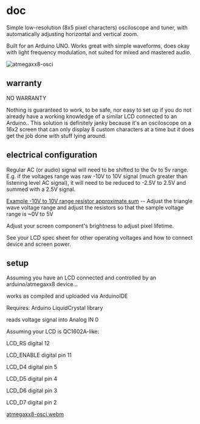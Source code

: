 # doc
Simple low-resolution (8x5 pixel characters) osciloscope and tuner, with automatically adjusting horizontal and vertical zoom.

Built for an Arduino UNO. Works great with simple waveforms, does okay with light frequency modulation, not suited for mixed and mastered audio.

![atmegaxx8-osci](https://github.com/Yewchi/atmegaXX8-16x2osciloscope/assets/1460944/cd91a10a-577b-43a8-b75b-348e5d01a2d2)

## warranty
NO WARRANTY

Nothing is guaranteed to work, to be safe, nor easy to set up if you do not already have a working knowledge of a similar LCD connected to an Arduino.. This solution is definitely janky because it's an osciloscope on a 16x2 screen that can only display 8 custom characters at a time but it does get the job done with stuff lying around.

## electrical configuration
Regular AC (or audio) signal will need to be shifted to the 0v to 5v range. E.g. if the voltages range was raw -10V to 10V signal (much greater than listening level AC signal), it will need to be reduced to -2.5V to 2.5V and summed with a 2.5V signal.

[Example -10V to 10V range resistor approximate sum](https://falstad.com/circuit/circuitjs.html?ctz=CQAgjCAMB0l3BWcMBMcUHYMGZIA4UA2ATmIxAUgpABZsKBTAWjDACgAlEJwmkNPNzApBAqCHo0qYKrKjQEbAE7de-fLVEaquSJ241B2NEOESTcqdTkxFKpofNU1xuWEpsA7pvWDhojBQoLxAXE39+QOCVFARCSKCwDHjMIJ04NgB5cBEEnKNCQVk2AA9ubELwQkkq+L4UPhZIADUAHQBnABcAew6ZNvalAEMAOwBzBg6hgFcAEwBLXvb2+bGRoYAbNjH+OLzY+Nw+Yu8I1PBkvL1ukHI1KiliP1loCGk2G+dj2kgn5HkIBA0hI2EA) -- Adjust the triangle wave voltage range and adjust the resistors so that the sample voltage range is ~0V to 5V

Adjust your screen component's brightness to adjust pixel lifetime.

See your LCD spec sheet for other operating voltages and how to connect device and screen power.

## setup
Assuming you have an LCD connected and controlled by an arduino/atmegaxx8 device...

works as compiled and uploaded via ArduinoIDE

Requires: Arduino LiquidCrystal library

reads voltage signal into Analog IN 0


Assuming your LCD is QC1602A-like:

LCD_RS digital 12

LCD_ENABLE digital pin 11

LCD_D4 digital pin 5

LCD_D5 digital pin 4

LCD_D6 digital pin 3

LCD_D7 digital pin 2

[atmegaxx8-osci.webm](https://github.com/Yewchi/atmegaXX8-16x2osciloscope/assets/1460944/86844556-39ac-42a7-aeef-dc3a1058de11)
